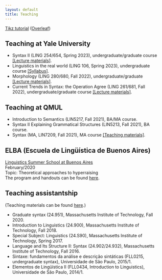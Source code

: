 ```yaml
---
layout: default
title: Teaching
---
```


[Tikz tutorial](https://sznfng.github.io/mini_tikz_tutorial.pdf) ([Overleaf](https://www.overleaf.com/read/tyrrnsrqvsth))

## Teaching at Yale University

+ Syntax II (LING 254/654, Spring 2023), undergraduate/graduate course [[Lecture materials]](https://www.dropbox.com/sh/2t9a9npk975k1cg/AABqPrAB7lsxaB_EzhpqtfJ2a?dl=0).
+ Linguistics in the real world (LING 106, Spring 2023), undergraduate course [[Syllabus]](https://www.dropbox.com/s/1vb09hosi3o2sqz/Syllabus_LING_106_Linguistics_in_the_real_world_Spring_2023.pdf?dl=0).
+ Morphology (LING 280/680, Fall 2022), undergraduate/graduate [[Lecture materials]](https://www.dropbox.com/sh/0nuen1k1nzdjvdl/AADskOLcd4jHh-cmczVF72E8a?dl=0).
+ Current Trends in Syntax: the Operation Agree (LING 261/681, Fall 2022), undergraduate/graduate course [[Lecture materials]](https://www.dropbox.com/sh/1i76zgliw852oyb/AAANq3gmRNQKNIhZspVBmKcua?dl=0).

## Teaching at QMUL
+ Introduction to Semantics (LIN5217, Fall 2021), BA/MA course.
+ Syntax II Explaining Grammatical Structures (LIN5213, Fall 2021), BA course.
+ Syntax (MA, LIN7209, Fall 2021), MA course [[Teaching materials]](https://www.dropbox.com/sh/kl42lu5d1can1uz/AAB1sf3FX8V0Q3hdynVfhIGVa?dl=0).

## ELBA (Escuela de Lingüística de Buenos Aires)

[Linguistics Summer School at Buenos Aires](https://escuela-linguistica-de-buenos-aires.github.io/)\
February/2020\
Topic: Theoretical approaches to hyperraising\
The program and handouts can be found [here](https://www.dropbox.com/sh/pl08r58i8g4psg7/AACxQkOP2f3FK0A5V8C7YDIea?dl=0).

## Teaching assistantship

(Teaching materials can be found [here](https://www.dropbox.com/sh/q0l32yqp0hppytu/AAAwjiPWL-FP7bSSU3r6aEjXa?dl=0).)

+ Graduate syntax (24.951), Massachusetts Institute of Technology, Fall 2020.
+ Introduction to Linguistics (24.900), Massachusetts Institute of Technology, Fall 2018.
+ Special Subject: Linguistics (24.S90), Massachusetts Institute of Technology, Spring 2017.
+ Language and Its Structure II: Syntax (24.902/24.932), Massachusetts Institute of Technology, Fall 2016.
+ Sintaxe: fundamentos da análise e descrição sintáticas (FLL0215, undergraduate syntax), Universidade de São Paulo, 2015/1.
+ Elementos de Lingüística II (FLL0434, Introduction to Linguistics), Universidade de São Paulo, 2014/1.
